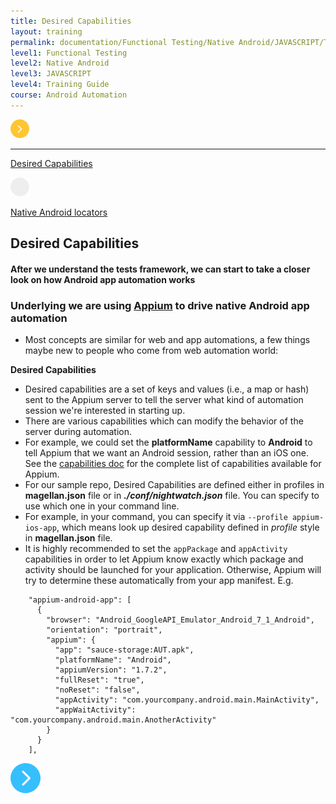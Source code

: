 ```yaml
---
title: Desired Capabilities
layout: training
permalink: documentation/Functional Testing/Native Android/JAVASCRIPT/Training Guide/Android Automation/Desired Capabilities
level1: Functional Testing
level2: Native Android
level3: JAVASCRIPT
level4: Training Guide
course: Android Automation
---
```

<div class="sidebar">
<div class="training-doc-link">
<div class ="training-doc-link-left">
<img class="training-doc-link-left__img" src="/images/training/actived.png" srcset="/images/training/actived%402x.png 2x, /images/training/actived%403x.png 3x" /><hr class="training-doc-link-left__hr training-doc-link-left__hr-pending" /></div>
<p class="training-doc-link__text">
<a class="training-doc-link__text-current" href="./Desired Capabilities">Desired Capabilities</a></p>
</div>
<div class="training-doc-link">
<div class ="training-doc-link-left">
<img class="training-doc-link-left__img" src="/images/training/unread.png" srcset="/images/training/unread%402x.png 2x, /images/training/unread%403x.png 3x" /></div>
<p class="training-doc-link__text">
<a class="training-doc-link__text-pending" href="./Native Android locators">Native Android locators</a></p>
</div>
</div>
<div class="training-doc-nav-btn">
</div>
<div class="training-content markdown">
<h2>Desired Capabilities</h2>
<h4>After we understand the tests framework, we can start to take a closer look on how Android app automation works</h4>
<h3>Underlying we are using <a href="http://appium.io"><strong>Appium</strong></a> to drive native Android app automation</h3>
<ul>
<li>Most concepts are similar for web and app automations, a few things maybe new to people who come from web automation world:</li>
</ul>
<p><strong>Desired Capabilities</strong></p>
<ul>
<li>Desired capabilities are a set of keys and values (i.e., a map or hash) sent to the Appium server to tell the server what kind of automation session we're interested in starting up.</li>
<li>There are various capabilities which can modify the behavior of the server during automation.</li>
<li>For example, we could set the <strong>platformName</strong> capability to <strong>Android</strong> to tell Appium that we want an Android session, rather than an iOS one. See the <a href="http://appium.io/docs/en/writing-running-appium/caps/index.html">capabilities doc</a> for the complete list of capabilities available for Appium.</li>
<li>For our sample repo, Desired Capabilities are defined either in profiles in <strong>magellan.json</strong> file or in <strong><em>./conf/nightwatch.json</em></strong> file. You can specify to use which one in your command line.</li>
<li>For example, in your command, you can specify it via <code>--profile appium-ios-app</code>, which means look up desired capability defined in <em>profile</em> style in <strong>magellan.json</strong> file.</li>
<li>It is highly recommended to set the  <code>appPackage</code>  and  <code>appActivity</code>  capabilities in order to let Appium know exactly which package and activity should be launched for your application. Otherwise, Appium will try to determine these automatically from your app manifest. E.g.</li>
</ul>
<pre><code class="language-bash">    &quot;appium-android-app&quot;: [
      {
        &quot;browser&quot;: &quot;Android_GoogleAPI_Emulator_Android_7_1_Android&quot;,
        &quot;orientation&quot;: &quot;portrait&quot;,
        &quot;appium&quot;: {
          &quot;app&quot;: &quot;sauce-storage:AUT.apk&quot;,
          &quot;platformName&quot;: &quot;Android&quot;,
          &quot;appiumVersion&quot;: &quot;1.7.2&quot;,
          &quot;fullReset&quot;: &quot;true&quot;,
          &quot;noReset&quot;: &quot;false&quot;,
          &quot;appActivity&quot;: &quot;com.yourcompany.android.main.MainActivity&quot;,
          &quot;appWaitActivity&quot;: &quot;com.yourcompany.android.main.AnotherActivity&quot;
        }
      }
    ],
</code></pre>
</div>
<div class="training-doc-nav-btn">
<a href="./Native Android locators"><img src="/images/training/btn-right.png" srcset="/images/training/btn-right%402x.png 2x, /images/training/btn-right%403x.png 3x" /></a>
</div>
